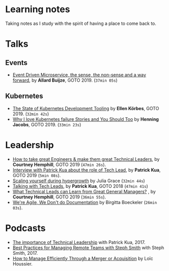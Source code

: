 # Learning notes

Taking notes as I study with the spirit of having a place to come back to.

# Talks

## Events

- [Event Driven Microservice, the sense, the non-sense and a way forward](./talks/events/event-driven-microservices-the-sense-the-non-sense.md), by **Allard Buijze**, GOTO 2019. (`37min 05s`)

## Kubernetes

- [The State of Kubernetes Development Tooling](./talks/kubernetes/state-of-kubernetes-development-tooling.md) by **Ellen Körbes**, GOTO 2019. (`32min 42s`)
- [Why I love Kubernetes failure Stories and You Should Too](./talks/kubernetes/why-i-love-kubernetes-failure-stories.md) by **Henning Jacobs**, GOTO 2019. (`33min 23s`)

# Leadership

- [How to take great Engineers & make them great Technical Leaders](./talks/leadership/how-to-take-great-engineers-and-make-them-great-tech-lead.md), by **Courtney Hemphill**, GOTO 2019 (`47min 26s`).
- [Interview with Patrick Kua about the role of Tech Lead](./talks/leadership/interview-with-patrick-kua.md), by **Patrick Kua**, GOTO 2019 (`5min 08s`).
- [Scaling yourself during hypergrowth](./talks/leadership/scaling-yourself-during-hypergrowth.md) by Julia Grace (`32min 44s`)
- [Talking with Tech Leads](./talks/leadership/talking-with-tech-leads.md), by **Patrick Kua**, GOTO 2018 (`47min 41s`)
- [What Technical Leads can Learn from Great General Managers?](./talks/leadership/what-tech-leads-can-learn-from-general-managers.md) , by **Courtney Hemphill**, GOTO 2019 (`36min 55s`).
- [We're Agile, We Don't do Documentation](./talks/leadership/we-are-agile-we-dont-do-documentation.md) by Birgitta Boeckeler (`26min 03s`).

# Podcasts

- [The importance of Technical Leadership](./podcasts/the-importance-of-technical-leadership.md) with Patrick Kua, 2017.
- [Best Practices for Managing Remote Teams with Steph Smith](./podcasts/best-practices-for-managing.md) with Steph Smith, 2017.
- [How to Manage Efficiently Through a Merger or Acquisition](./podcasts/how-to-manage-efficiently-through-a-merger.md) by Loïc Houssier.
